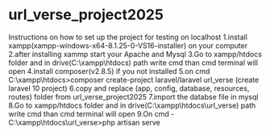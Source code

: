 # url_verse_project2025
Instructions on how to set up the project for testing on localhost
1.install xampp(xampp-windows-x64-8.1.25-0-VS16-installer) on your computer
2.after installing xammp start your Apache and Mysql
3.Go to xampp/htdocs folder and in drive(C:\xampp\htdocs) path write cmd than cmd terminal will open
4.install composer(v2.8.5) if you not installed
5.on cmd C:\xampp\htdocs>composer create-project laravel/laravel url_verse  (create laravel 10 project)
6.copy and replace (app, config, database, resources, routes) folder from url_verse_project2025
7.import the databse file in mysql
8.Go to xampp/htdocs folder and in drive(C:\xampp\htdocs\url_verse) path write cmd than cmd terminal will open
9.On cmd - C:\xampp\htdocs\url_verse>php artisan serve
